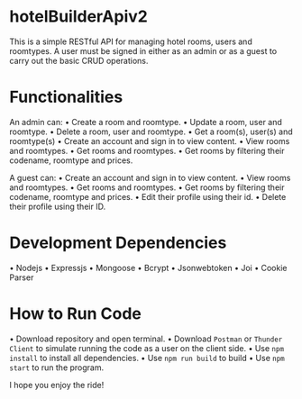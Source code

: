 # hotelBuilderApiv2
This is a simple RESTful API for managing hotel rooms, users and roomtypes. A user must be signed in either as an admin or as a guest to carry out the basic CRUD operations.

# Functionalities
An admin can:
• Create a room and roomtype.
• Update a room, user and roomtype.
• Delete a room, user and roomtype.
• Get a room(s), user(s) and roomtype(s)
• Create an account and sign in to view content.
• View rooms and roomtypes.
• Get rooms and roomtypes.
• Get rooms by filtering their codename, roomtype and prices.

A guest can:
• Create an account and sign in to view content.
• View rooms and roomtypes.
• Get rooms and roomtypes.
• Get rooms by filtering their codename, roomtype and prices.
• Edit their profile using their id.
• Delete their profile using their ID.

# Development Dependencies
• Nodejs
• Expressjs
• Mongoose
• Bcrypt
• Jsonwebtoken
• Joi
• Cookie Parser

# How to Run Code
• Download repository and open terminal.
• Download `Postman` or `Thunder Client` to simulate running the code as a user on the client side.
• Use `npm install` to install all dependencies.
• Use `npm run build` to build 
• Use `npm start` to run the program.

I hope you enjoy the ride!

